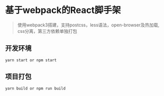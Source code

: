 # 基于webpack的React脚手架

> 使用webpack3搭建，支持postcss，less语法，open-browser及热加载, css分离，第三方依赖单独打包

## 开发环境

    yarn start or npm start

## 项目打包

    yarn build or npm run build
